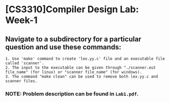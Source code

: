 # [CS3310]Compiler Design Lab: Week-1

## Navigate to a subdirectory for a particular question and use these commands:
    1. Use 'make' command to create 'lex.yy.c' file and an executable file called 'scanner'.
    2. The input to the executable can be given through "./scanner.out file_name" (for linux) or "scanner file_name" (for windows).
    3. The command "make clean" can be used to remove both lex.yy.c and scanner files.
 
### NOTE: Problem description can be found in `Lab1.pdf`.